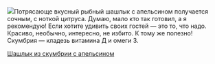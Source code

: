 <!--2025-06-05 19:36:02-->
<div class="yb">
  <div class="rss povarenok"><a href="https://www.povarenok.ru/recipes/show/182765/"><img src="https://www.povarenok.ru/data/cache/2025jun/05/32/3179806_81017-640x480.jpg"></a>Потрясающе вкусный рыбный шашлык с апельсином получается сочным, с ноткой цитруса. Думаю, мало кто так готовил, а я рекомендую! Если хотите удивить своих гостей — это то, что надо. Красиво, необычно, интересно, не избито. К тому же полезно! Скумбрия — кладезь витамина Д и омеги 3. <p class="titl"><a href="https://www.povarenok.ru/recipes/show/182765/">Шашлык из скумбрии с апельсином</a></p></div>
</div>
